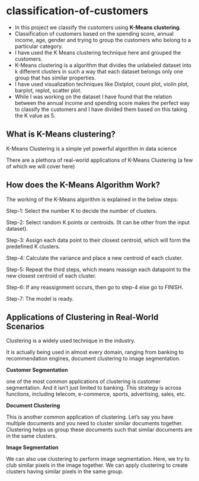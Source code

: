 # classification-of-customers
- In this project we classify the customers using **K-Means clustering**.
- Classification of customers based on the spending score, annual income, age, gender and trying to group the customers who belong to a particular category. 
- I have used the K Means clustering technique here and grouped the customers. 
- K-Means clustering is a algorithm that divides the unlabeled dataset into k different clusters in such a way that each dataset belongs only one group that has similar           properties.
- I have used visualization techniques like Distplot, count plot, violin plot, barplot, replot, scatter plot. 
- While I was working on the dataset I have found that the relation between the annual income and spending score makes the perfect way to classify the customers and I have       divided them based on this taking the K value as 5. 

## What is K-Means clustering?

K-Means Clustering is a simple yet powerful algorithm in data science

 There are a plethora of real-world applications of K-Means Clustering (a few of which we will cover here)


## How does the K-Means Algorithm Work?

The working of the K-Means algorithm is explained in the below steps:

Step-1: Select the number K to decide the number of clusters.

Step-2: Select random K points or centroids. (It can be other from the input dataset).

Step-3: Assign each data point to their closest centroid, which will form the predefined K clusters.

Step-4: Calculate the variance and place a new centroid of each cluster.

Step-5: Repeat the third steps, which means reassign each datapoint to the new closest centroid of each cluster.

Step-6: If any reassignment occurs, then go to step-4 else go to FINISH.

Step-7: The model is ready.


## Applications of Clustering in Real-World Scenarios

Clustering is a widely used technique in the industry. 

It is actually being used in almost every domain, ranging from banking to recommendation engines, document clustering to image segmentation.

**Customer Segmentation**

one of the most common applications of clustering is customer segmentation. And it isn’t just limited to banking. This strategy is across functions, including telecom, e-commerce, sports, advertising, sales, etc.

**Document Clustering**

This is another common application of clustering. Let’s say you have multiple documents and you need to cluster similar documents together. Clustering helps us group these documents such that similar documents are in the same clusters.

**Image Segmentation**

We can also use clustering to perform image segmentation. Here, we try to club similar pixels in the image together. We can apply clustering to create clusters having similar pixels in the same group.

